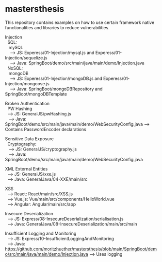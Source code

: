# mastersthesis
This repository contains examples on how to use certain framework native functionalities and libraries to reduce vulnerabilities.

Injection  
&nbsp;  SQL:  
 &nbsp;&nbsp;   mySQL   
 &nbsp;&nbsp;&nbsp; --> JS: Experess/01-Injection/mysql.js and Experess/01-Injection/sequelize.js  
 &nbsp;&nbsp;&nbsp; --> Java: SpringBoot/demo/src/main/java/main/demo/Injection.java  
&nbsp;  NoSQL:  
 &nbsp;&nbsp;   mongoDB  
 &nbsp;&nbsp;&nbsp; --> JS: Experess/01-Injection/mongoDB.js and Experess/01-Injection/mongoose.js  
 &nbsp;&nbsp;&nbsp; --> Java: SpringBoot/mongoDBRepository and SpringBoot/mongoDBTemplate
    
Broken Authentication  
&nbsp;  PW Hashing   
&nbsp;&nbsp;--> JS: GeneralJS/pwHashing.js  
&nbsp;&nbsp; --> Java: SpringBoot/demo/src/main/java/main/demo/WebSecurityConfig.java --> Contains PasswordEncoder declarations  

Sensitive Data Exposure  
&nbsp; Cryptography:  
&nbsp;&nbsp; --> JS: GeneralJS/cryptography.js  
&nbsp;&nbsp; --> Java: SpringBoot/demo/src/main/java/main/demo/WebSecurityConfig.java    

XML External Entities  
&nbsp; --> JS: GeneralJS/xxe.js  
&nbsp; --> Java: GeneralJava/04-XXE/main/src

XSS  
&nbsp; --> React: React/main/src/XSS.js  
&nbsp; --> Vue.js: Vue/main/src/components/HelloWorld.vue  
&nbsp; --> Angular: Angular/main/src/app  

Insecure Deserialization  
&nbsp; --> JS: Express/08-InsecureDeserialization/serialisation.js  
&nbsp; --> Java: GeneralJava/08-InsecureDeserialization/main/src/main  

Insufficient Logging and Monitoring  
&nbsp; --> JS: Express/10-InsufficientLoggingAndMonitoring  
&nbsp; --> Java: https://github.com/moritzhuether/mastersthesis/blob/main/SpringBoot/demo/src/main/java/main/demo/Injection.java --> Uses logging  





             
             

